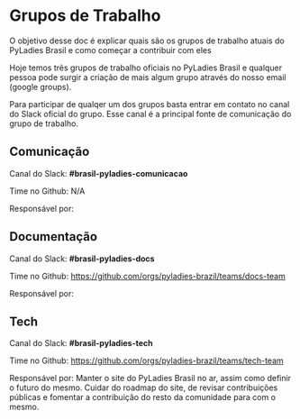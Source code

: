 # Grupos de Trabalho

O objetivo desse doc é explicar quais são os grupos de trabalho atuais do PyLadies Brasil e como começar a contribuir com eles

Hoje temos três grupos de trabalho oficiais no PyLadies Brasil e qualquer pessoa pode surgir a criação de mais algum grupo através do nosso email (google groups).

Para participar de qualqer um dos grupos basta entrar em contato no canal do Slack oficial do grupo. Esse canal é a principal fonte de comunicação do grupo de trabalho.

## Comunicação
Canal do Slack: **#brasil-pyladies-comunicacao**

Time no Github: N/A

Responsável por:


## Documentação
Canal do Slack: **#brasil-pyladies-docs**

Time no Github: https://github.com/orgs/pyladies-brazil/teams/docs-team

Responsável por: 

## Tech
Canal do Slack: **#brasil-pyladies-tech**

Time no Github: https://github.com/orgs/pyladies-brazil/teams/tech-team

Responsável por: Manter o site do PyLadies Brasil no ar, assim como definir o futuro do mesmo. Cuidar do roadmap do site, de revisar contribuições públicas e fomentar a contribuição do resto da comunidade para com o mesmo.

